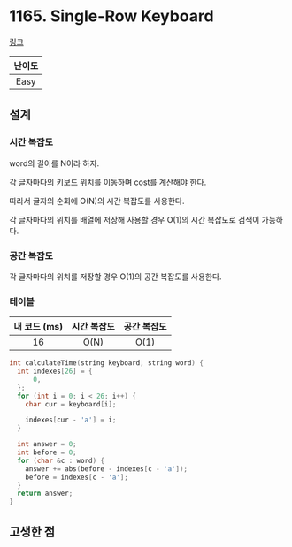 # 1165. Single-Row Keyboard

[링크](https://leetcode.com/problems/single-row-keyboard/description/)

| 난이도 |
| :----: |
|  Easy  |

## 설계

### 시간 복잡도

word의 길이를 N이라 하자.

각 글자마다의 키보드 위치를 이동하며 cost를 계산해야 한다.

따라서 글자의 순회에 O(N)의 시간 복잡도를 사용한다.

각 글자마다의 위치를 배열에 저장해 사용할 경우 O(1)의 시간 복잡도로 검색이 가능하다.

### 공간 복잡도

각 글자마다의 위치를 저장할 경우 O(1)의 공간 복잡도를 사용한다.

### 테이블

| 내 코드 (ms) | 시간 복잡도 | 공간 복잡도 |
| :----------: | :---------: | :---------: |
|      16      |    O(N)     |    O(1)     |

```cpp
int calculateTime(string keyboard, string word) {
  int indexes[26] = {
      0,
  };
  for (int i = 0; i < 26; i++) {
    char cur = keyboard[i];

    indexes[cur - 'a'] = i;
  }

  int answer = 0;
  int before = 0;
  for (char &c : word) {
    answer += abs(before - indexes[c - 'a']);
    before = indexes[c - 'a'];
  }
  return answer;
}
```

## 고생한 점

